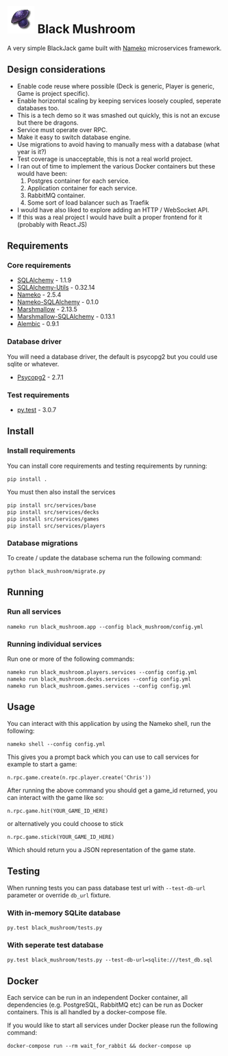 # ![Logo](logo.png) Black Mushroom

A very simple BlackJack game built with [Nameko] microservices framework.

## Design considerations

* Enable code reuse where possible (Deck is generic, Player is generic, Game is project specific).
* Enable horizontal scaling by keeping services loosely coupled, seperate databases too.
* This is a tech demo so it was smashed out quickly, this is not an excuse but there be dragons.
* Service must operate over RPC.
* Make it easy to switch database engine.
* Use migrations to avoid having to manually mess with a database (what year is it?)
* Test coverage is unacceptable, this is not a real world project.
* I ran out of time to implement the various Docker containers but these would have been:
	1. Postgres container for each service.
	2. Application container for each service.
	3. RabbitMQ container.
	4. Some sort of load balancer such as Traefik
* I would have also liked to explore adding an HTTP / WebSocket API.
* If this was a real project I would have built a proper frontend for it (probably with React.JS)

## Requirements

### Core requirements

* [SQLAlchemy] - 1.1.9
* [SQLAlchemy-Utils] - 0.32.14
* [Nameko] - 2.5.4
* [Nameko-SQLAlchemy] - 0.1.0
* [Marshmallow] - 2.13.5
* [Marshmallow-SQLAlchemy] - 0.13.1
* [Alembic] - 0.9.1

[SQLAlchemy]: <https://www.sqlalchemy.org/>
[SQLAlchemy-Utils]: <https://sqlalchemy-utils.readthedocs.io/en/latest/>
[Nameko]: <https://github.com/nameko/nameko>
[Nameko-SQLAlchemy]: <https://github.com/onefinestay/nameko-sqlalchemy>
[Marshmallow]: <https://marshmallow.readthedocs.io/en/latest/>
[Marshmallow-SQLAlchemy]: <https://marshmallow-sqlalchemy.readthedocs.io/en/latest/>
[Alembic]: <http://alembic.zzzcomputing.com>


### Database driver

You will need a database driver, the default is psycopg2 but you could use sqlite or whatever.

* [Psycopg2] - 2.7.1

[Psycopg2]: <http://initd.org/psycopg/>

### Test requirements

* [py.test] - 3.0.7

[py.test]: <https://docs.pytest.org/en/latest/>


## Install

### Install requirements

You can install core requirements and testing requirements by running:

```
pip install .
```

You must then also install the services

```
pip install src/services/base
pip install src/services/decks
pip install src/services/games
pip install src/services/players
```

### Database migrations

To create / update the database schema run the following command:

```
python black_mushroom/migrate.py
```

## Running

### Run all services

```
nameko run black_mushroom.app --config black_mushroom/config.yml
```

### Running individual services

Run one or more of the following commands:

```
nameko run black_mushroom.players.services --config config.yml
nameko run black_mushroom.decks.services --config config.yml
nameko run black_mushroom.games.services --config config.yml
```

## Usage

You can interact with this application by using the Nameko shell, run the following:

```
nameko shell --config config.yml
```

This gives you a prompt back which you can use to call services for example to start a game:

```
n.rpc.game.create(n.rpc.player.create('Chris'))
```

After running the above command you should get a game_id returned, you can interact with the game like so:

```
n.rpc.game.hit(YOUR_GAME_ID_HERE)
```

or alternatively you could choose to stick

```
n.rpc.game.stick(YOUR_GAME_ID_HERE)
```

Which should return you a JSON representation of the game state.

## Testing

When running tests you can pass database test url with ``--test-db-url`` parameter or override ``db_url`` fixture.

### With in-memory SQLite database

```
py.test black_mushroom/tests.py
```

### With seperate test database

```
py.test black_mushroom/tests.py --test-db-url=sqlite:///test_db.sql
```

## Docker

Each service can be run in an independent Docker container, all dependencies (e.g. PostgreSQL, RabbitMQ etc) can be run as Docker containers. This is all handled by a docker-compose file.

If you would like to start all services under Docker please run the following command:

```
docker-compose run --rm wait_for_rabbit && docker-compose up
```
